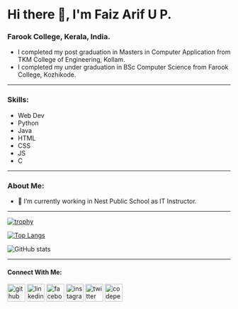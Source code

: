 # Hi there 👋, I'm Faiz Arif U P.
### Farook College, Kerala, India.

- I completed my post graduation in Masters in Computer Application from TKM College of Engineering, Kollam.
- I completed my under graduation in BSc Computer Science from Farook College, Kozhikode.

---

### Skills:
- Web Dev
- Python
- Java
- HTML
- CSS
- JS
- C

---

### About Me:
- 🔭 I’m currently working in Nest Public School as IT Instructor.

---

[![trophy](https://github-profile-trophy.vercel.app/?username=FaizArifUP&theme=onedark)](https://github.com/ryo-ma/github-profile-trophy)

[![Top Langs](https://github-readme-stats.vercel.app/api/top-langs/?username=FaizArifUP&layout=compact&theme=radical)](https://github.com/anuraghazra/github-readme-stats)

![GitHub stats](https://github-readme-stats.vercel.app/api?username=FaizArifUP&show_icons=true&theme=radical)  

---

#### Connect With Me:
[<img src='https://cdn.jsdelivr.net/npm/simple-icons@3.0.1/icons/github.svg' alt='github' height='40'>](https://github.com/FaizArifUP)  [<img src='https://cdn.jsdelivr.net/npm/simple-icons@3.0.1/icons/linkedin.svg' alt='linkedin' height='40'>](https://www.linkedin.com/in/faizarifup/)  [<img src='https://cdn.jsdelivr.net/npm/simple-icons@3.0.1/icons/facebook.svg' alt='facebook' height='40'>](https://www.facebook.com/faiz.arif.3701)  [<img src='https://cdn.jsdelivr.net/npm/simple-icons@3.0.1/icons/instagram.svg' alt='instagram' height='40'>](https://www.instagram.com/faiz_arif_/)  [<img src='https://cdn.jsdelivr.net/npm/simple-icons@3.0.1/icons/twitter.svg' alt='twitter' height='40'>](https://twitter.com/faizarifup)  [<img src='https://cdn.jsdelivr.net/npm/simple-icons@3.0.1/icons/codepen.svg' alt='codepen' height='40'>](https://codepen.io/faizarifup)  

